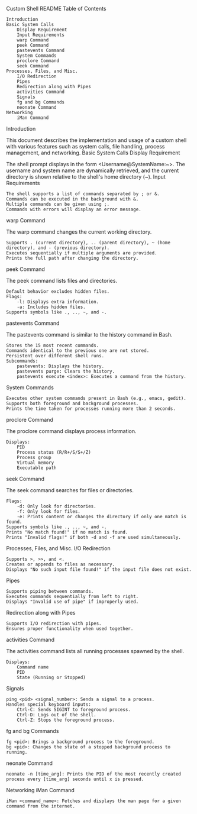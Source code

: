 Custom Shell README
Table of Contents

    Introduction
    Basic System Calls
        Display Requirement
        Input Requirements
        warp Command
        peek Command
        pastevents Command
        System Commands
        proclore Command
        seek Command
    Processes, Files, and Misc.
        I/O Redirection
        Pipes
        Redirection along with Pipes
        activities Command
        Signals
        fg and bg Commands
        neonate Command
    Networking
        iMan Command

Introduction

This document describes the implementation and usage of a custom shell with various features such as system calls, file handling, process management, and networking.
Basic System Calls
Display Requirement

The shell prompt displays in the form <Username@SystemName:~>. The username and system name are dynamically retrieved, and the current directory is shown relative to the shell's home directory (~).
Input Requirements

    The shell supports a list of commands separated by ; or &.
    Commands can be executed in the background with &.
    Multiple commands can be given using ;.
    Commands with errors will display an error message.

warp Command

The warp command changes the current working directory.

    Supports . (current directory), .. (parent directory), ~ (home directory), and - (previous directory).
    Executes sequentially if multiple arguments are provided.
    Prints the full path after changing the directory.

peek Command

The peek command lists files and directories.

    Default behavior excludes hidden files.
    Flags:
        -l: Displays extra information.
        -a: Includes hidden files.
    Supports symbols like ., .., ~, and -.

pastevents Command

The pastevents command is similar to the history command in Bash.

    Stores the 15 most recent commands.
    Commands identical to the previous one are not stored.
    Persistent over different shell runs.
    Subcommands:
        pastevents: Displays the history.
        pastevents purge: Clears the history.
        pastevents execute <index>: Executes a command from the history.

System Commands

    Executes other system commands present in Bash (e.g., emacs, gedit).
    Supports both foreground and background processes.
    Prints the time taken for processes running more than 2 seconds.

proclore Command

The proclore command displays process information.

    Displays:
        PID
        Process status (R/R+/S/S+/Z)
        Process group
        Virtual memory
        Executable path

seek Command

The seek command searches for files or directories.

    Flags:
        -d: Only look for directories.
        -f: Only look for files.
        -e: Prints content or changes the directory if only one match is found.
    Supports symbols like ., .., ~, and -.
    Prints "No match found!" if no match is found.
    Prints "Invalid flags!" if both -d and -f are used simultaneously.

Processes, Files, and Misc.
I/O Redirection

    Supports >, >>, and <.
    Creates or appends to files as necessary.
    Displays "No such input file found!" if the input file does not exist.

Pipes

    Supports piping between commands.
    Executes commands sequentially from left to right.
    Displays "Invalid use of pipe" if improperly used.

Redirection along with Pipes

    Supports I/O redirection with pipes.
    Ensures proper functionality when used together.

activities Command

The activities command lists all running processes spawned by the shell.

    Displays:
        Command name
        PID
        State (Running or Stopped)

Signals

    ping <pid> <signal_number>: Sends a signal to a process.
    Handles special keyboard inputs:
        Ctrl-C: Sends SIGINT to foreground process.
        Ctrl-D: Logs out of the shell.
        Ctrl-Z: Stops the foreground process.

fg and bg Commands

    fg <pid>: Brings a background process to the foreground.
    bg <pid>: Changes the state of a stopped background process to running.

neonate Command

    neonate -n [time_arg]: Prints the PID of the most recently created process every [time_arg] seconds until x is pressed.

Networking
iMan Command

    iMan <command_name>: Fetches and displays the man page for a given command from the internet.
